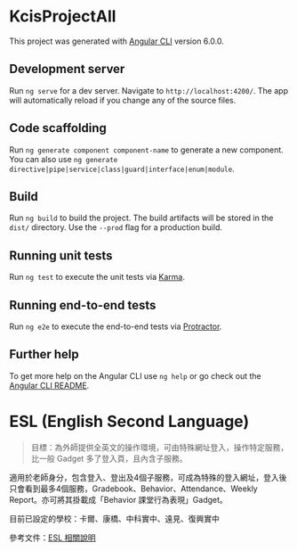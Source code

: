 # KcisProjectAll

This project was generated with [Angular CLI](https://github.com/angular/angular-cli) version 6.0.0.

## Development server

Run `ng serve` for a dev server. Navigate to `http://localhost:4200/`. The app will automatically reload if you change any of the source files.

## Code scaffolding

Run `ng generate component component-name` to generate a new component. You can also use `ng generate directive|pipe|service|class|guard|interface|enum|module`.

## Build

Run `ng build` to build the project. The build artifacts will be stored in the `dist/` directory. Use the `--prod` flag for a production build.

## Running unit tests

Run `ng test` to execute the unit tests via [Karma](https://karma-runner.github.io).

## Running end-to-end tests

Run `ng e2e` to execute the end-to-end tests via [Protractor](http://www.protractortest.org/).

## Further help

To get more help on the Angular CLI use `ng help` or go check out the [Angular CLI README](https://github.com/angular/angular-cli/blob/master/README.md).


# ESL (English Second Language)

> 目標：為外師提供全英文的操作環境，可由特殊網址登入，操作特定服務，比一般 Gadget 多了登入頁，且內含子服務。


適用於老師身分，包含登入、登出及4個子服務，可成為特殊的登入網址，登入後只會看到最多4個服務，Gradebook、Behavior、Attendance、Weekly Report。亦可將其掛載成「Behavior 課堂行為表現」Gadget。

目前已設定的學校：卡爾、康橋、中科實中、遠見、復興實中

參考文件：[ESL 相關說明](https://docs.google.com/document/d/16h6qk_ARrFDTCYW2aX710DGqcpIDaaiypBSIrzu3_9M/edit#)

